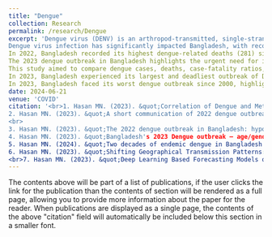 ```yaml
---
title: "Dengue"
collection: Research
permalink: /research/Dengue
excerpt: 'Dengue virus (DENV) is an arthropod-transmitted, single-stranded RNA virus from the Flaviviridae family. Bangladesh, highly susceptible to severe outbreaks due to climate, location, and population density, requires analysis of meteorological factors to predict trends. This study employed five time series models and four statistical models to forecast and understand DENV cases (1).
Dengue virus infection has significantly impacted Bangladesh, with record-high prevalence and fatalities in 2022. Favorable mosquito breeding conditions in June and July exacerbated the issue. Without a vaccine, enhancing awareness of dengue's epidemiology and improving urban infrastructure to prevent mosquito breeding are crucial for better management (2).
In 2022, Bangladesh recorded its highest dengue-related deaths (281) since 2000. Unlike previous years, the outbreak saw a late surge in cases and fatalities during cooler months (October–December), deviating from the usual August–September peak (3).
The 2023 dengue outbreak in Bangladesh highlights the urgent need for improved epidemic control, with lessons from Bangladesh crucial for managing surges in other Southeast Asian countries and globally (4). 
This study aimed to compare dengue cases, deaths, case-fatality ratios, and meteorological factors between 2000–2010 and 2011–2022, analyzing trends, seasonality, and the impact of temperature and rainfall on dengue dynamics in Bangladesh (5).
In 2023, Bangladesh experienced its largest and deadliest outbreak of Dengue virus (DENV), reporting the highest-ever recorded annual cases and deaths. We aimed to characterize the geographical transmission of the DENV in Bangladesh (6). 
In 2023, Bangladesh faced its worst dengue outbreak since 2000, highlighting the need for better prediction methods. This study uses machine learning, evaluating Gated Recurrent Units (GRU), Recurrent Neural Networks (RNN), and Long Short-Term Memory (LSTM) models to improve forecasting accuracy (7).'
date: 2024-06-21
venue: 'COVID'
citation: '<br>1. Hasan MN. (2023). &quot;Correlation of Dengue and Meteorological Factors in Bangladesh: A Public Health Concern.&quot; <i> IJERPH</i>. https://doi.org/10.3390/ijerph20065152. <br> 
2. Hasan MN. (2023). &quot;A short communication of 2022 dengue outbreak in Bangladesh: a continuous public health threat.&quot; <i>Annals of Medicine & Surgery</i>. https://doi.org/10.1097/MS9.0000000000000623. <br> 
<br>
3. Hasan MN. (2023). &quot;The 2022 dengue outbreak in Bangladesh: hypotheses for the late resurgence of cases and fatalities.&quot; <i>Journal of Medical Entomology</i>. https://doi.org/10.1093/jme/tjad057. <br> 
4. Hasan MN. (2023). &quot;Bangladesh's 2023 Dengue outbreak – age/gender-related disparity in morbidity and mortality and geographic variability of epidemic burdens.&quot; <i>IJID</i>. https://doi.org/10.1016/j.ijid.2023.08.026. <br>
5. Hasan MN. (2024). &quot;Two decades of endemic dengue in Bangladesh (2000–2022): trends, seasonality, and impact of temperature and rainfall patterns on transmission dynamics.&quot; <i>Journal of Medical Entomology.</i>.  https://doi.org/10.1093/jme/tjae001.  <br>
6. Hasan MN. (2023). &quot;Shifting Geographical Transmission Patterns: Characterizing the 2023 Fatal Dengue Outbreak in Bangladesh.&quot; <i>medRxiv (Preprint).</i>.  https://doi.org/10.1101/2024.03.24.24304789.
<br>7. Hasan MN. (2023). &quot;Deep Learning Based Forecasting Models of Dengue Outbreak in Bangladesh: Comparative Analysis of LSTM, RNN, and GRU Models Using Multivariate Variables with a Two-Decade Dataset.&quot; <i>IEEE</i>. https://doi.org/10.1109/ICSSES62373.2024.10561382. <br> '
---
```


The contents above will be part of a list of publications, if the   user clicks the link for the publication than the contents of section will be rendered as a full page, allowing you to provide more information about the paper for the reader. When publications are displayed as a single page, the contents of the above "citation" field will automatically be included below this section in a smaller font.
